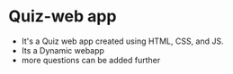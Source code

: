 ﻿# Quiz-web app
- It's a Quiz web app created using HTML, CSS, and JS.
- Its a Dynamic webapp
- more questions can be added further

